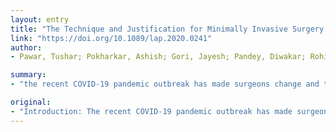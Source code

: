 ```yaml
---
layout: entry
title: "The Technique and Justification for Minimally Invasive Surgery in COVID-19 Pandemic: Laparoscopic Anterior Resection for Near Obstructed Rectal Carcinoma"
link: "https://doi.org/10.1089/lap.2020.0241"
author:
- Pawar, Tushar; Pokharkar, Ashish; Gori, Jayesh; Pandey, Diwakar; Rohila, Jitender; Dsouza, Ashwin; Saklani, Avanish

summary:
- "the recent COVID-19 pandemic outbreak has made surgeons change and take on newer strategies and safe exercises. All elective cases have been put off, but oncology cases need to be done to prevent progression of the disease. There is concern about minimally invasive surgery due to aerosol formation. The air seal (CONMED, Utica, NY) and high-efficiency particulate air (HEPA) filter were used for safe gas evacuation."

original:
- "Introduction: The recent COVID-19 pandemic outbreak has made surgeons change and take on newer strategies and safe exercises. All elective cases have been put off, but oncology cases need to be done to prevent progression of the disease. There is concern about minimally invasive surgery due to aerosol formation. Here we discuss how we have dealt with this in our colorectal surgery department taking into account current evidence about the danger of viral transmission during laparoscopic surgery. Discussion: We report a case of 28 years old female patient with carcinoma rectum. The patient had near total intestinal obstruction. She was operated on utilizing laparoscopic anterior resection. The air seal (CONMED, Utica, NY) and high-efficiency particulate air (HEPA) filter was utilized for safe gas evacuation. There is no evidence against laparoscopic surgery, which suggest viral transmission. One should take utmost precautions using N95 masks and personal protective equipment (PPE). Air filtration products like aerosol, HEPA filters will be of great aid in safe evacuation of gases. Conclusion: At present, there is no solid evidence to suggest viral transmission through surgical smoke. We believe due to effective smoke containment, less blood loss, and less postoperative stay, laparoscopy will be a non-inferior option than open surgical procedure. We advise taking all precautions for operating room staff to lessen the danger of transmission."
---
```


